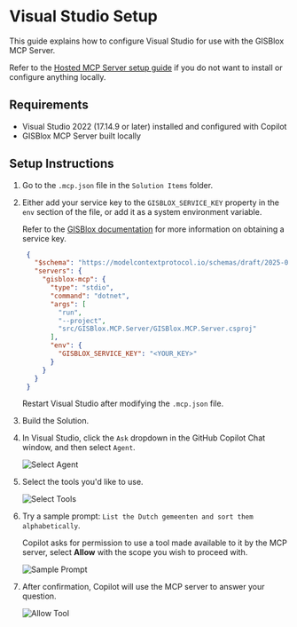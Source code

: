 # Visual Studio Setup

This guide explains how to configure Visual Studio for use with the GISBlox MCP Server.

Refer to the [Hosted MCP Server setup guide](hosted-mcp-setup.md) if you do not want to install or configure anything locally.

## Requirements

- Visual Studio 2022 (17.14.9 or later) installed and configured with Copilot
- GISBlox MCP Server built locally

## Setup Instructions

1. Go to the `.mcp.json` file in the `Solution Items` folder.

2. Either add your service key to the `GISBLOX_SERVICE_KEY` property in the `env` section of the file, or add it as a system environment variable. 
   
   Refer to the [GISBlox documentation](https://docs.gisblox.com/docs/getting-started/service-keys) for more information on obtaining a service key.

   ```json
    {
      "$schema": "https://modelcontextprotocol.io/schemas/draft/2025-07-09/server.json",
      "servers": {
        "gisblox-mcp": {
          "type": "stdio",
          "command": "dotnet",
          "args": [
            "run",
            "--project",
            "src/GISBlox.MCP.Server/GISBlox.MCP.Server.csproj"
          ],
          "env": {
            "GISBLOX_SERVICE_KEY": "<YOUR_KEY>"
          }
        }
      }
    }
    ```

   Restart Visual Studio after modifying the `.mcp.json` file. 

3. Build the Solution.
4. In Visual Studio, click the `Ask` dropdown in the GitHub Copilot Chat window, and then select `Agent`.

   ![Select Agent](images/vstudio-setup-1.png)

5. Select the tools you'd like to use.

   ![Select Tools](images/vstudio-setup-2.png)

6. Try a sample prompt: `List the Dutch gemeenten and sort them alphabetically`.

   Copilot asks for permission to use a tool made available to it by the MCP server, select **Allow** with the scope you wish to proceed with.

   ![Sample Prompt](images/vstudio-setup-3.png)

7. After confirmation, Copilot will use the MCP server to answer your question.

    ![Allow Tool](images/vstudio-setup-4.png)
